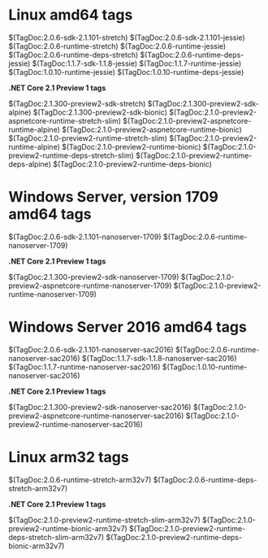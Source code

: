 # Linux amd64 tags

$(TagDoc:2.0.6-sdk-2.1.101-stretch)
$(TagDoc:2.0.6-sdk-2.1.101-jessie)
$(TagDoc:2.0.6-runtime-stretch)
$(TagDoc:2.0.6-runtime-jessie)
$(TagDoc:2.0.6-runtime-deps-stretch)
$(TagDoc:2.0.6-runtime-deps-jessie)
$(TagDoc:1.1.7-sdk-1.1.8-jessie)
$(TagDoc:1.1.7-runtime-jessie)
$(TagDoc:1.0.10-runtime-jessie)
$(TagDoc:1.0.10-runtime-deps-jessie)

**.NET Core 2.1 Preview 1 tags**

$(TagDoc:2.1.300-preview2-sdk-stretch)
$(TagDoc:2.1.300-preview2-sdk-alpine)
$(TagDoc:2.1.300-preview2-sdk-bionic)
$(TagDoc:2.1.0-preview2-aspnetcore-runtime-stretch-slim)
$(TagDoc:2.1.0-preview2-aspnetcore-runtime-alpine)
$(TagDoc:2.1.0-preview2-aspnetcore-runtime-bionic)
$(TagDoc:2.1.0-preview2-runtime-stretch-slim)
$(TagDoc:2.1.0-preview2-runtime-alpine)
$(TagDoc:2.1.0-preview2-runtime-bionic)
$(TagDoc:2.1.0-preview2-runtime-deps-stretch-slim)
$(TagDoc:2.1.0-preview2-runtime-deps-alpine)
$(TagDoc:2.1.0-preview2-runtime-deps-bionic)

# Windows Server, version 1709 amd64 tags

$(TagDoc:2.0.6-sdk-2.1.101-nanoserver-1709)
$(TagDoc:2.0.6-runtime-nanoserver-1709)

**.NET Core 2.1 Preview 1 tags**

$(TagDoc:2.1.300-preview2-sdk-nanoserver-1709)
$(TagDoc:2.1.0-preview2-aspnetcore-runtime-nanoserver-1709)
$(TagDoc:2.1.0-preview2-runtime-nanoserver-1709)

# Windows Server 2016 amd64 tags

$(TagDoc:2.0.6-sdk-2.1.101-nanoserver-sac2016)
$(TagDoc:2.0.6-runtime-nanoserver-sac2016)
$(TagDoc:1.1.7-sdk-1.1.8-nanoserver-sac2016)
$(TagDoc:1.1.7-runtime-nanoserver-sac2016)
$(TagDoc:1.0.10-runtime-nanoserver-sac2016)

**.NET Core 2.1 Preview 1 tags**

$(TagDoc:2.1.300-preview2-sdk-nanoserver-sac2016)
$(TagDoc:2.1.0-preview2-aspnetcore-runtime-nanoserver-sac2016)
$(TagDoc:2.1.0-preview2-runtime-nanoserver-sac2016)

# Linux arm32 tags

$(TagDoc:2.0.6-runtime-stretch-arm32v7)
$(TagDoc:2.0.6-runtime-deps-stretch-arm32v7)

**.NET Core 2.1 Preview 1 tags**

$(TagDoc:2.1.0-preview2-runtime-stretch-slim-arm32v7)
$(TagDoc:2.1.0-preview2-runtime-bionic-arm32v7)
$(TagDoc:2.1.0-preview2-runtime-deps-stretch-slim-arm32v7)
$(TagDoc:2.1.0-preview2-runtime-deps-bionic-arm32v7)

